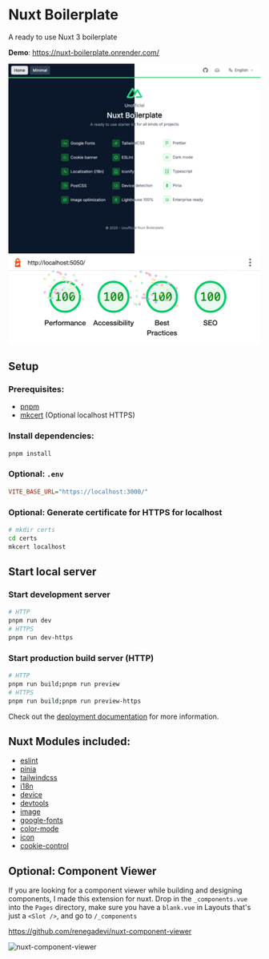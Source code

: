 # Nuxt Boilerplate

A ready to use Nuxt 3 boilerplate

**Demo**: https://nuxt-boilerplate.onrender.com/

![screenshot](https://github.com/renegadevi/nuxt-boilerplate/blob/e806bae6efec29a19579d7cf76ef683ffe980917/.github/screenshot.png)
![lighthouse](https://github.com/renegadevi/nuxt-boilerplate/blob/e806bae6efec29a19579d7cf76ef683ffe980917/.github/lighthouse.png)

## Setup

### Prerequisites:

- [pnpm](https://pnpm.io/)
- [mkcert](https://github.com/FiloSottile/mkcert) (Optional localhost HTTPS)

### Install dependencies:

```bash
pnpm install
```

### Optional: `.env`

```ini
VITE_BASE_URL="https://localhost:3000/"
```

### Optional: Generate certificate for HTTPS for localhost

```bash
# mkdir certs
cd certs
mkcert localhost
```

## Start local server

### Start development server

```bash
# HTTP
pnpm run dev
# HTTPS
pnpm run dev-https
```

### Start production build server (HTTP)

```bash
# HTTP
pnpm run build;pnpm run preview
# HTTPS
pnpm run build;pnpm run preview-https
```

Check out the [deployment documentation](https://nuxt.com/docs/getting-started/deployment) for more information.

## Nuxt Modules included:

- [eslint](https://nuxt.com/modules/eslint)
- [pinia](https://nuxt.com/modules/pinia)
- [tailwindcss](https://nuxt.com/modules/tailwindcss)
- [i18n](https://nuxt.com/modules/i18n)
- [device](https://nuxt.com/modules/device)
- [devtools](https://nuxt.com/modules/devtools)
- [image](https://nuxt.com/modules/image)
- [google-fonts](https://nuxt.com/modules/google-fonts)
- [color-mode](https://nuxt.com/modules/color-mode)
- [icon](https://nuxt.com/modules/icon)
- [cookie-control](https://nuxt.com/modules/cookie-control)


## Optional: Component Viewer

If you are looking for a component viewer while building and designing components, I made this extension for nuxt. Drop in the `_components.vue` into the `Pages` directory, make sure you have a `blank.vue` in Layouts that's just a `<Slot />`, and go to `/_components`

https://github.com/renegadevi/nuxt-component-viewer

![nuxt-component-viewer](https://raw.githubusercontent.com/renegadevi/nuxt-component-viewer/6ca97e434ccd52d0949712ca39420529d37b3b5b/.github/screenshot-1.png)
